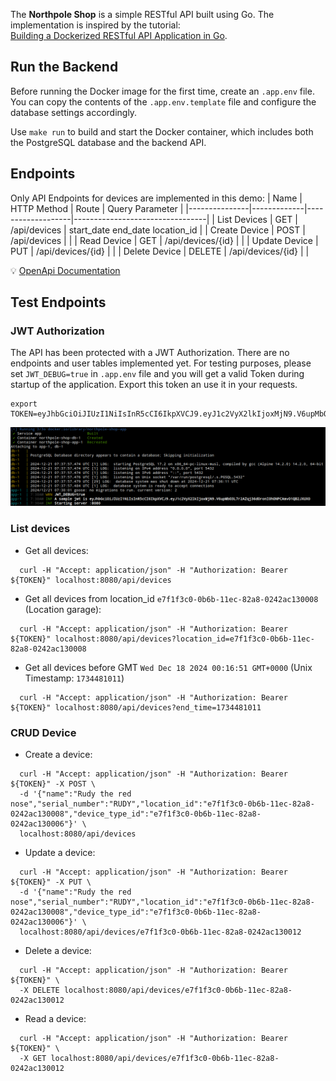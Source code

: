 The **Northpole Shop** is a simple RESTful API built using Go.
The implementation is inspired by the tutorial:  
[Building a Dockerized RESTful API Application in Go](https://learning-cloud-native-go.github.io/docs/building-a-dockerized-restful-api-application-in-go/).

## Run the Backend

Before running the Docker image for the first time, create an `.app.env` file.
You can copy the contents of the `.app.env.template` file and configure the
database settings accordingly.

Use `make run` to build and start the Docker container, which includes both
the PostgreSQL database and the backend API.

## Endpoints

Only API Endpoints for devices are implemented in this demo:
| Name          | HTTP Method | Route             | Query Parameter                 |
|---------------|-------------|-------------------|---------------------------------|
| List Devices  | GET         | /api/devices      | start_date end_date location_id |
| Create Device | POST        | /api/devices      |                                 |
| Read Device   | GET         | /api/devices/{id} |                                 |
| Update Device | PUT         | /api/devices/{id} |                                 |
| Delete Device | DELETE      | /api/devices/{id} |                                 |

💡 [OpenApi Documentation](/docs/openapi/)

## Test Endpoints

### JWT Authorization

The API has been protected with a JWT Authorization. There are no endpoints and
user tables implemented yet. For testing purposes, please set `JWT_DEBUG=true`
in `.app.env` file and you will get a valid Token during startup of the
application. Export this token an use it in your requests.  

```
export TOKEN=eyJhbGciOiJIUzI1NiIsInR5cCI6IkpXVCJ9.eyJ1c2VyX2lkIjoxMjN9.V6upMbO3L7r2AZqj36dOronI0hONPCAmvO1QB2JXUX0
```

![Get your JWT test token](./docs/startup_jwt_token.png "Startup Application")

### List devices

* Get all devices:  

```
  curl -H "Accept: application/json" -H "Authorization: Bearer ${TOKEN}" localhost:8080/api/devices
```

* Get all devices from location_id `e7f1f3c0-0b6b-11ec-82a8-0242ac130008`
  (Location garage):  

```
  curl -H "Accept: application/json" -H "Authorization: Bearer ${TOKEN}" localhost:8080/api/devices?location_id=e7f1f3c0-0b6b-11ec-82a8-0242ac130008
```

* Get all devices before GMT `Wed Dec 18 2024 00:16:51 GMT+0000`
  (Unix Timestamp: `1734481011`)  

```
  curl -H "Accept: application/json" -H "Authorization: Bearer ${TOKEN}" localhost:8080/api/devices?end_time=1734481011
```

### CRUD Device

* Create a device:  

```
  curl -H "Accept: application/json" -H "Authorization: Bearer ${TOKEN}" -X POST \
  -d '{"name":"Rudy the red nose","serial_number":"RUDY","location_id":"e7f1f3c0-0b6b-11ec-82a8-0242ac130008","device_type_id":"e7f1f3c0-0b6b-11ec-82a8-0242ac130006"}' \
  localhost:8080/api/devices
```

* Update a device:  

```
  curl -H "Accept: application/json" -H "Authorization: Bearer ${TOKEN}" -X PUT \
  -d '{"name":"Rudy the red nose","serial_number":"RUDY","location_id":"e7f1f3c0-0b6b-11ec-82a8-0242ac130008","device_type_id":"e7f1f3c0-0b6b-11ec-82a8-0242ac130006"}' \
  localhost:8080/api/devices/e7f1f3c0-0b6b-11ec-82a8-0242ac130012 
```

* Delete a device:  

```
  curl -H "Accept: application/json" -H "Authorization: Bearer ${TOKEN}" \
  -X DELETE localhost:8080/api/devices/e7f1f3c0-0b6b-11ec-82a8-0242ac130012
```

* Read a device:  

```
  curl -H "Accept: application/json" -H "Authorization: Bearer ${TOKEN}" \
  -X GET localhost:8080/api/devices/e7f1f3c0-0b6b-11ec-82a8-0242ac130012
```
